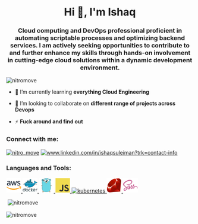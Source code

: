 <h1 align="center">Hi 👋, I'm Ishaq</h1>
<h3 align="center">Cloud computing and DevOps professional proficient in automating scriptable processes and optimizing backend services. I am actively seeking opportunities to contribute to and further enhance my skills through hands-on involvement in cutting-edge cloud solutions within a dynamic development environment.</h3>

<p align="left"> <img src="https://komarev.com/ghpvc/?username=nitromove&label=Profile%20views&color=0e75b6&style=flat" alt="nitromove" /> </p>

- 🌱 I’m currently learning **everything Cloud Engineering**

- 👯 I’m looking to collaborate on **different range of projects across Devops**

- ⚡ **Fuck around and find out**

<h3 align="left">Connect with me:</h3>
<p align="left">
<a href="https://twitter.com/nitro_move" target="blank"><img align="center" src="https://raw.githubusercontent.com/rahuldkjain/github-profile-readme-generator/master/src/images/icons/Social/twitter.svg" alt="nitro_move" height="30" width="40" /></a>
<a href="https://linkedin.com/in/www.linkedin.com/in/ishaqsuleiman?trk=contact-info" target="blank"><img align="center" src="https://raw.githubusercontent.com/rahuldkjain/github-profile-readme-generator/master/src/images/icons/Social/linked-in-alt.svg" alt="www.linkedin.com/in/ishaqsuleiman?trk=contact-info" height="30" width="40" /></a>
</p>

<h3 align="left">Languages and Tools:</h3>
<p align="left"> <a href="https://aws.amazon.com" target="_blank" rel="noreferrer"> <img src="https://raw.githubusercontent.com/devicons/devicon/master/icons/amazonwebservices/amazonwebservices-original-wordmark.svg" alt="aws" width="40" height="40"/> </a> <a href="https://www.docker.com/" target="_blank" rel="noreferrer"> <img src="https://raw.githubusercontent.com/devicons/devicon/master/icons/docker/docker-original-wordmark.svg" alt="docker" width="40" height="40"/> </a> <a href="https://golang.org" target="_blank" rel="noreferrer"> <img src="https://raw.githubusercontent.com/devicons/devicon/master/icons/go/go-original.svg" alt="go" width="40" height="40"/> </a> <a href="https://developer.mozilla.org/en-US/docs/Web/JavaScript" target="_blank" rel="noreferrer"> <img src="https://raw.githubusercontent.com/devicons/devicon/master/icons/javascript/javascript-original.svg" alt="javascript" width="40" height="40"/> </a> <a href="https://kubernetes.io" target="_blank" rel="noreferrer"> <img src="https://www.vectorlogo.zone/logos/kubernetes/kubernetes-icon.svg" alt="kubernetes" width="40" height="40"/> </a> <a href="https://www.ruby-lang.org/en/" target="_blank" rel="noreferrer"> <img src="https://raw.githubusercontent.com/devicons/devicon/master/icons/ruby/ruby-original.svg" alt="ruby" width="40" height="40"/> </a> <a href="https://sass-lang.com" target="_blank" rel="noreferrer"> <img src="https://raw.githubusercontent.com/devicons/devicon/master/icons/sass/sass-original.svg" alt="sass" width="40" height="40"/> </a> </p>

<p>&nbsp;<img align="center" src="https://github-readme-stats.vercel.app/api?username=nitromove&show_icons=true&locale=en" alt="nitromove" /></p>

<p><img align="center" src="https://github-readme-streak-stats.herokuapp.com/?user=nitromove&" alt="nitromove" /></p>
